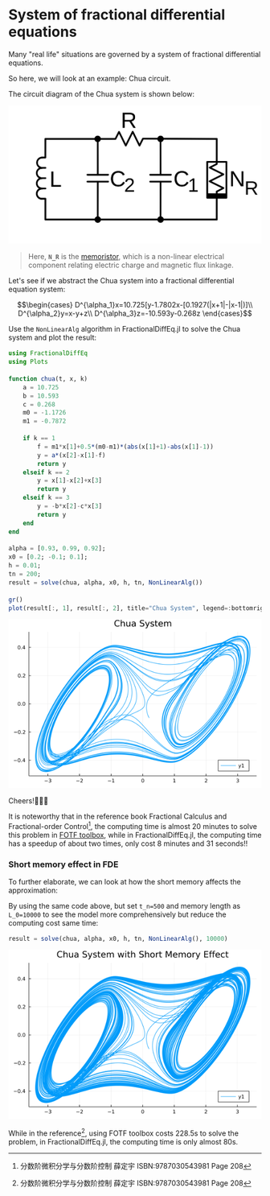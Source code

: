 # System of fractional differential equations

Many "real life" situations are governed by a system of fractional differential equations.

So here, we will look at an example: Chua circuit.

The circuit diagram of the Chua system is shown below:

![Chua diode](./assets/chua_diode.svg)

> Here, **``N_R``** is the [memoristor](https://en.wikipedia.org/wiki/Memristor), which is a non-linear electrical component relating electric charge and magnetic flux linkage.

Let's see if we abstract the Chua system into a fractional differential equation system:

```math
\begin{cases}
D^{\alpha_1}x=10.725[y-1.7802x-[0.1927(|x+1|-|x-1|)]\\
D^{\alpha_2}y=x-y+z\\
D^{\alpha_3}z=-10.593y-0.268z
\end{cases}
```

Use the ```NonLinearAlg``` algorithm in FractionalDiffEq.jl to solve the Chua system and plot the result:

```julia
using FractionalDiffEq
using Plots

function chua(t, x, k)
    a = 10.725
    b = 10.593
    c = 0.268
    m0 = -1.1726
    m1 = -0.7872

    if k == 1
        f = m1*x[1]+0.5*(m0-m1)*(abs(x[1]+1)-abs(x[1]-1))
        y = a*(x[2]-x[1]-f)
        return y
    elseif k == 2
        y = x[1]-x[2]+x[3]
        return y
    elseif k == 3
        y = -b*x[2]-c*x[3]
        return y
    end
end

alpha = [0.93, 0.99, 0.92];
x0 = [0.2; -0.1; 0.1];
h = 0.01;
tn = 200;
result = solve(chua, alpha, x0, h, tn, NonLinearAlg())

gr()
plot(result[:, 1], result[:, 2], title="Chua System", legend=:bottomright)
```

![Chua](./assets/chua.png)

Cheers!🎉🎉🎉

It is noteworthy that in the reference book Fractional Calculus and Fractional-order Control[^1], the computing time is almost 20 minutes to solve this problem in [FOTF toolbox](https://www.mathworks.com/matlabcentral/fileexchange/60874-fotf-toolbox), while in FractionalDiffEq.jl, the computing time has a speedup of about two times, only cost 8 minutes and 31 seconds!!

### Short memory effect in FDE

To further elaborate, we can look at how the short memory affects the approximation:

By using the same code above, but set ``t_n=500`` and memory length as ``L_0=10000`` to see the model more comprehensively but reduce the computing cost same time:

```julia
result = solve(chua, alpha, x0, h, tn, NonLinearAlg(), 10000)
```

![Chua_short_memory](./assets/chua_short_memory.png)

While in the reference[^1], using FOTF toolbox costs 228.5s to solve the problem, in FractionalDiffEq.jl, the computing time is only almost 80s.


[^1]: 分数阶微积分学与分数阶控制 薛定宇 ISBN:9787030543981 Page 208